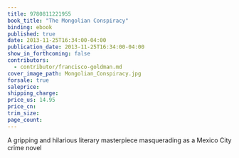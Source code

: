 ```yaml
---
title: 9780811221955
book_title: "The Mongolian Conspiracy"
binding: ebook
published: true
date: 2013-11-25T16:34:00-04:00
publication_date: 2013-11-25T16:34:00-04:00
show_in_forthcoming: false
contributors:
  - contributor/francisco-goldman.md
cover_image_path: Mongolian_Conspiracy.jpg
forsale: true
saleprice:
shipping_charge:
price_us: 14.95
price_cn:
trim_size:
page_count:
---
```

A gripping and hilarious literary masterpiece masquerading as a Mexico City crime novel

